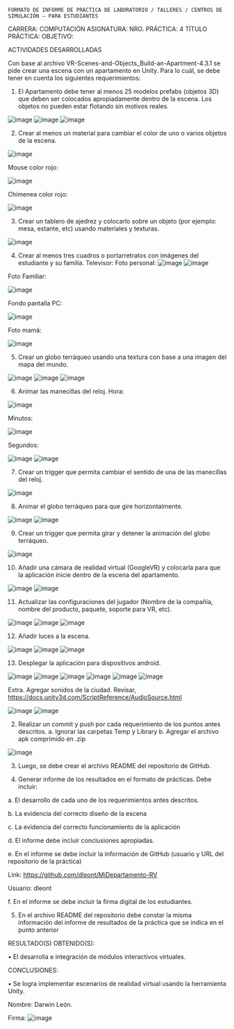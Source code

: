  	FORMATO DE INFORME DE PRÁCTICA DE LABORATORIO / TALLERES / CENTROS DE SIMULACIÓN – PARA ESTUDIANTES

CARRERA: COMPUTACIÓN	ASIGNATURA: 
NRO. PRÁCTICA:	4	TÍTULO PRÁCTICA: 
OBJETIVO:

ACTIVIDADES DESARROLLADAS

Con base al archivo VR-Scenes-and-Objects_Build-an-Apartment-4.3.1 se pide crear una escena con un apartamento en Unity. Para lo cuál, se debe tener en cuenta los siguientes requerimientos:

1.	El Apartamento debe tener al menos 25 modelos prefabs (objetos 3D) que deben ser colocados apropiadamente dentro de la escena. Los objetos no pueden estar flotando sin motivos reales.

![image](https://user-images.githubusercontent.com/49041539/125185671-c4305c80-e1eb-11eb-9e46-283613635ed3.png)
![image](https://user-images.githubusercontent.com/49041539/125185676-cd212e00-e1eb-11eb-9e4b-4ee3d6d35c94.png)
![image](https://user-images.githubusercontent.com/49041539/125185717-fc379f80-e1eb-11eb-853d-87e6875d44af.png)


2.	Crear al menos un material para cambiar el color de uno o varios objetos de la escena.
 
 ![image](https://user-images.githubusercontent.com/49041539/125185746-25583000-e1ec-11eb-9acd-1353cc63e419.png)

Mouse color rojo:

 ![image](https://user-images.githubusercontent.com/49041539/125185752-2ee19800-e1ec-11eb-8659-bde21d399a56.png)

Chimenea color rojo:
 
 ![image](https://user-images.githubusercontent.com/49041539/125185755-33a64c00-e1ec-11eb-83fb-82a312f5043f.png)

3.	Crear un tablero de ajedrez y colocarlo sobre un objeto (por ejemplo: mesa, estante, etc) usando materiales y texturas.

 ![image](https://user-images.githubusercontent.com/49041539/125185784-5e90a000-e1ec-11eb-8a40-5053af0c2079.png)

4.	Crear al menos tres cuadros o portarretratos con imágenes del estudiante y su familia.
Televisor:                                                Foto personal:
 ![image](https://user-images.githubusercontent.com/49041539/125185788-63555400-e1ec-11eb-93bb-63a609c359a0.png)
 ![image](https://user-images.githubusercontent.com/49041539/125185793-65b7ae00-e1ec-11eb-89d4-294b0e94fd13.png) 

Foto Familiar:

 ![image](https://user-images.githubusercontent.com/49041539/125185817-8849c700-e1ec-11eb-99fd-1a9bd7bcd323.png)

Fondo pantalla PC:
 
![image](https://user-images.githubusercontent.com/49041539/125185818-8d0e7b00-e1ec-11eb-9e4e-8679a4220b11.png)

Foto mamá:

 ![image](https://user-images.githubusercontent.com/49041539/125185819-90a20200-e1ec-11eb-8506-36b10734a180.png)

5.	Crear un globo terráqueo usando una textura con base a una imagen del mapa del mundo.
       
![image](https://user-images.githubusercontent.com/49041539/125185864-c515be00-e1ec-11eb-88ce-033f22ccd99d.png)
![image](https://user-images.githubusercontent.com/49041539/125185865-c7781800-e1ec-11eb-8fa6-617329053af8.png)
![image](https://user-images.githubusercontent.com/49041539/125185866-c9da7200-e1ec-11eb-938e-23e268c02b7a.png)

6.	Animar las manecillas del reloj.
Hora:

 ![image](https://user-images.githubusercontent.com/49041539/125185877-cfd05300-e1ec-11eb-8a6d-090ef14c65ea.png)


Minutos:
 
 ![image](https://user-images.githubusercontent.com/49041539/125185901-f2626c00-e1ec-11eb-9fa2-573c0cfa737f.png)
 
Segundos:
 
 ![image](https://user-images.githubusercontent.com/49041539/125185918-07d79600-e1ed-11eb-9aee-3e025ef0a788.png)
 ![image](https://user-images.githubusercontent.com/49041539/125185922-0a39f000-e1ed-11eb-9b25-46ef212e1585.png)

7.	Crear un trigger que permita cambiar el sentido de una de las manecillas del reloj.
 
 ![image](https://user-images.githubusercontent.com/49041539/125185930-0efea400-e1ed-11eb-85a1-cf4b35c6185f.png)

8.	Animar el globo terráqueo para que gire horizontalmente.
 
![image](https://user-images.githubusercontent.com/49041539/125185968-40776f80-e1ed-11eb-9177-18ab409896bf.png)
![image](https://user-images.githubusercontent.com/49041539/125185970-44a38d00-e1ed-11eb-9dd8-cdadfa9e49e3.png) 

9.	Crear un trigger que permita girar y detener la animación del globo terráqueo.
 
 ![image](https://user-images.githubusercontent.com/49041539/125185975-5127e580-e1ed-11eb-9853-166f6dcffbdb.png)
 
10.	Añadir una cámara de realidad virtual (GoogleVR) y colocarla para que la aplicación inicie dentro de la escena del apartamento.
 
 ![image](https://user-images.githubusercontent.com/49041539/125185977-55540300-e1ed-11eb-91a7-cf47c1ed0702.png)
 ![image](https://user-images.githubusercontent.com/49041539/125185980-57b65d00-e1ed-11eb-897d-1aa2840f5c87.png)

11.	Actualizar las configuraciones del jugador (Nombre de la compañía, nombre del producto, paquete, soporte para VR, etc).
 
![image](https://user-images.githubusercontent.com/49041539/125185994-70267780-e1ed-11eb-9256-6028b492cba1.png)
![image](https://user-images.githubusercontent.com/49041539/125185998-79174900-e1ed-11eb-8446-6520d800d33a.png)
![image](https://user-images.githubusercontent.com/49041539/125186005-7d436680-e1ed-11eb-9d38-672a3cffb7cc.png)

12.	Añadir luces a la escena.
 
 ![image](https://user-images.githubusercontent.com/49041539/125186009-816f8400-e1ed-11eb-8c0c-8e1b11be4f82.png)
 ![image](https://user-images.githubusercontent.com/49041539/125186027-951aea80-e1ed-11eb-8787-fb8e197423e2.png)
 ![image](https://user-images.githubusercontent.com/49041539/125186031-9a783500-e1ed-11eb-8583-9a8facc45eb0.png)
 
13.	Desplegar la aplicación para dispositivos android.
 
![image](https://user-images.githubusercontent.com/49041539/125186040-a7952400-e1ed-11eb-9c82-2ba3f0783e0d.png)
![image](https://user-images.githubusercontent.com/49041539/125186043-ab28ab00-e1ed-11eb-82c8-8172c4ae425d.png)
![image](https://user-images.githubusercontent.com/49041539/125186046-ae239b80-e1ed-11eb-9b86-777a9d8c81aa.png)
![image](https://user-images.githubusercontent.com/49041539/125186047-b11e8c00-e1ed-11eb-9b52-25e75d194c03.png)
![image](https://user-images.githubusercontent.com/49041539/125186049-b4197c80-e1ed-11eb-9117-50a27abe0fea.png)
![image](https://user-images.githubusercontent.com/49041539/125186053-b67bd680-e1ed-11eb-9d27-2488f117292d.png)

Extra. Agregar sonidos de la ciudad. Revisar, https://docs.unity3d.com/ScriptReference/AudioSource.html
 
![image](https://user-images.githubusercontent.com/49041539/125186063-c4315c00-e1ed-11eb-85b0-38d68bc807e6.png)
![image](https://user-images.githubusercontent.com/49041539/125186068-cabfd380-e1ed-11eb-9813-4b7827b23775.png)

2. Realizar un commit y push por cada requerimiento de los puntos antes descritos.
            a.	Ignorar las carpetas Temp y Library
            b.	Agregar el archivo apk comprimido en .zip

 ![image](https://user-images.githubusercontent.com/49041539/125186109-02c71680-e1ee-11eb-8285-229c498e7d2d.png)

3.	Luego, se debe crear el archivo README del repositorio de GitHub.

4.	Generar informe de los resultados en el formato de prácticas. Debe incluir:

a.	El desarrollo de cada uno de los requerimientos antes descritos.

b.	La evidencia del correcto diseño de la escena

c.	La evidencia del correcto funcionamiento de la aplicación

d.	El informe debe incluir conclusiones apropiadas.

e.	En el informe se debe incluir la información de GitHub (usuario y URL del repositorio de la práctica)

Link: https://github.com/dleont/MiDepartamento-RV

Usuario: dleont

f.	En el informe se debe incluir la firma digital de los estudiantes.
                          
5. En el archivo README del repositorio debe constar la misma información del informe de resultados de la práctica que se indica en el punto anterior

RESULTADO(S) OBTENIDO(S):

•	El desarrolla e integración de módulos interactivos virtuales.

CONCLUSIONES:

•	Se logra implementar escenarios de realidad virtual usando la herramienta Unity.


Nombre: Darwin León.

Firma:  ![image](https://user-images.githubusercontent.com/49041539/125186123-1a9e9a80-e1ee-11eb-8988-5978c138ad0a.png)
